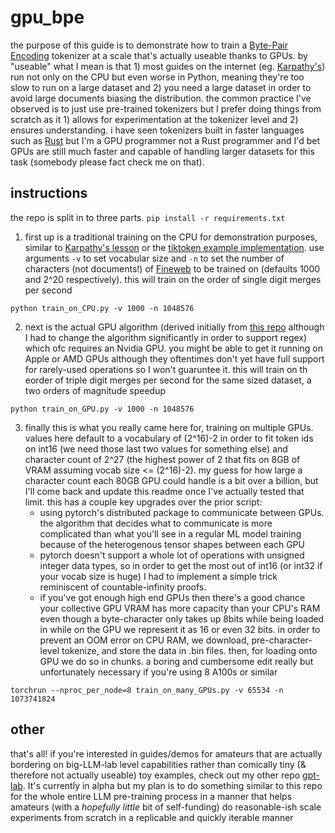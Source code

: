 # gpu_bpe
the purpose of this guide is to demonstrate how to train a [Byte-Pair Encoding](https://en.wikipedia.org/wiki/Byte_pair_encoding) tokenizer at a scale that's actually useable thanks to GPUs. by "useable" what I mean is that 1) most guides on the internet (eg. [Karpathy's](https://www.youtube.com/watch?v=zduSFxRajkE&t=1431s)) run not only on the CPU but even worse in Python, meaning they're too slow to run on a large dataset and 2) you need a large dataset in order to avoid large documents biasing the distribution. the common practice I've observed is to just use pre-trained tokenizers but I prefer doing things from scratch as it 1) allows for experimentation at the tokenizer level and 2) ensures understanding. i have seen tokenizers built in faster languages such as [Rust](https://github.com/narensen/minbpe.rs) but I'm a GPU programmer not a Rust programmer and I'd bet GPUs are still much faster and capable of handling larger datasets for this task (somebody please fact check me on that). 

## instructions
the repo is split in to three parts. 
`pip install -r requirements.txt`

1. first up is a traditional training on the CPU for demonstration purposes, similar to [Karpathy's lesson](https://www.youtube.com/watch?v=zduSFxRajkE&t=1431s) or the [tiktoken example implementation](https://github.com/openai/tiktoken). use arguments `-v` to set vocabular size and `-n` to set the number of characters (not documents!) of [Fineweb](https://huggingface.co/datasets/HuggingFaceFW/fineweb) to be trained on (defaults 1000 and 2^20 respectively). this will train on the order of single digit merges per second
```
python train_on_CPU.py -v 1000 -n 1048576
```
2. next is the actual GPU algorithm (derived initially from [this repo](https://github.com/kuprel/minbpe-pytorch/tree/main) although I had to change the algorithm significantly in order to support regex) which ofc requires an Nvidia GPU. you might be able to get it running on Apple or AMD GPUs although they oftentimes don't yet have full support for rarely-used operations so I won't guaruntee it. this will train on th eorder of triple digit merges per second for the same sized dataset, a two orders of magnitude speedup
```
python train_on_GPU.py -v 1000 -n 1048576
```
3. finally this is what you really came here for, training on multiple GPUs. values here default to a vocabulary of (2^16)-2 in order to fit token ids on int16 (we need those last two values for something else) and character count of 2^27 (the highest power of 2 that fits on 8GB of VRAM assuming vocab size <= (2^16)-2). my guess for how large a character count each 80GB GPU could handle is a bit over a billion, but I'll come back and update this readme once I've actually tested that limit. this has a couple key upgrades over the prior script:
    - using pytorch's distributed package to communicate between GPUs. the algorithm that decides what to communicate is more complicated than what you'll see in a regular ML model training because of the heterogenous tensor shapes between each GPU
    - pytorch doesn't support a whole lot of operations with unsigned integer data types, so in order to get the most out of int16 (or int32 if your vocab size is huge) I had to implement a simple trick reminiscent of countable-infinity proofs. 
    - if you've got enough high end GPUs then there's a good chance your collective GPU VRAM has more capacity than your CPU's RAM even though a byte-character only takes up 8bits while being loaded in while on the GPU we represent it as 16 or even 32 bits. in order to prevent an OOM error on CPU RAM, we download, pre-character-level tokenize, and store the data in .bin files. then, for loading onto GPU we do so in chunks. a boring and cumbersome edit really but unfortunately necessary if you're using 8 A100s or similar
```
torchrun --nproc_per_node=8 train_on_many_GPUs.py -v 65534 -n 1073741824
```

## other
that's all! if you're interested in guides/demos for amateurs that are actually bordering on big-LLM-lab level capabilities rather than comically tiny (& therefore not actually useable) toy examples, check out my other repo [gpt-lab](https://github.com/evintunador/gpt-lab). It's currently in alpha but my plan is to do something similar to this repo for the whole entire LLM pre-training process in a manner that helps amateurs (with a *hopefully little* bit of self-funding) do reasonable-ish scale experiments from scratch in a replicable and quickly iterable manner